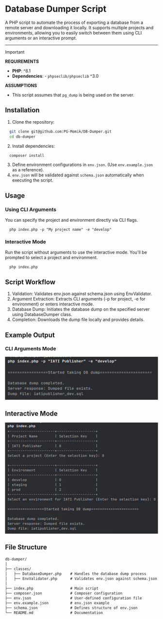 # Database Dumper Script

A PHP script to automate the process of exporting a database from a remote server and downloading it locally. It supports multiple projects and environments, allowing you to easily switch between them using CLI arguments or an interactive prompt.

---


> [!IMPORTANT]
> 
> **REQUIREMENTS**
>  - **PHP**: ^8.1
>  - **Dependencies**:
>        - `phpseclib/phpseclib` ^3.0
> 
> **ASSUMPTIONS**
> - This script assumes that `pg_dump` is being used on the server.


## Installation 
1. Clone the repository:
```bash
  git clone git@github.com:PG-Momik/DB-Dumper.git
  cd db-dumper
```
2. Install dependencies:
```bash
  composer install
```
3. Define environment configurations in `env.json`. (Use `env.example.json` as a reference).
4. `env.json` will be validated against `schema.json` automatically when executing the script.


## Usage

### Using CLI Arguments
You can specify the project and environment directly via CLI flags.

```
  php index.php -p "My project name" -e "develop"
```

### Interactive Mode

Run the script without arguments to use the interactive mode. You'll be prompted to select a project and environment.

```
  php index.php
```


## Script Workflow

1. Validation: Validates env.json against schema.json using EnvValidator.
2. Argument Extraction: Extracts CLI arguments (-p for project, -e for environment) or enters interactive mode.
3. Database Dump: Initiates the database dump on the specified server using DatabaseDumper class.
4. Completion: Downloads the dump file locally and provides details.

## Example Output
### CLI Arguments Mode
![Screenshot from 2024-12-04 10-50-16.png](screenshots/Screenshot%20from%202024-12-04%2010-50-16.png)

## Interactive Mode
![Screenshot from 2024-12-04 10-51-01.png](screenshots/Screenshot%20from%202024-12-04%2010-51-01.png)

## File Structure
```
db-dumper/
│
├── classes/
│   ├── DatabaseDumper.php    # Handles the database dump process
│   ├── EnvValidator.php      # Validates env.json against schema.json
│
├── index.php                 # Main script
├── composer.json             # Composer configuration
├── env.json                  # User-defined configuration file
├── env.example.json          # env.json example
├── schema.json               # Defines structure of env.json
└── README.md                 # Documentation
```